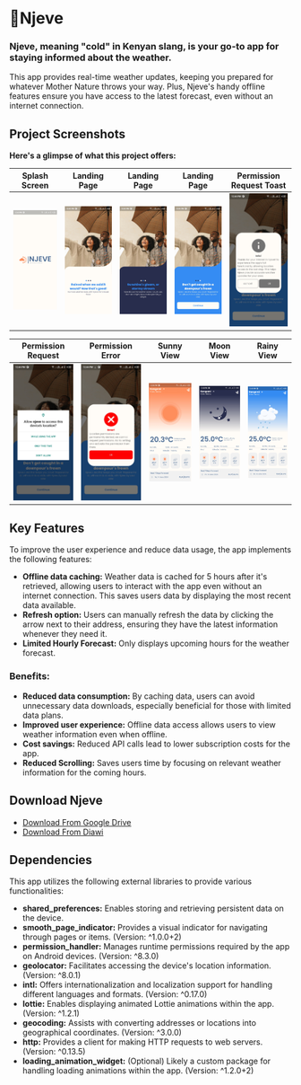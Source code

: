# 🔖Njeve

### Njeve, meaning "cold" in Kenyan slang, is your go-to app for staying informed about the weather.

This app provides real-time weather updates, keeping you prepared for whatever
Mother Nature throws your way. Plus, Njeve's handy offline features ensure you have access
to the latest forecast, even without an internet connection.

## Project Screenshots

**Here's a glimpse of what this project offers:**

| Splash Screen                                 | Landing Page                                 | Landing Page                                 | Landing Page                                 | Permission Request Toast                     |
|-----------------------------------------------|----------------------------------------------|----------------------------------------------|----------------------------------------------|----------------------------------------------|
| ![Screenshot 1](images/screenshot/splash.jpg) | ![Screenshot 2](images/screenshot/land1.jpg) | ![Screenshot 3](images/screenshot/land2.jpg) | ![Screenshot 4](images/screenshot/land3.jpg) | ![Screenshot 5](images/screenshot/toast.jpg) |

| Permission Request                                | Permission Error                               | Sunny View                                 | Moon View                                    | Rainy View                                   |
|---------------------------------------------------|------------------------------------------------|--------------------------------------------|----------------------------------------------|----------------------------------------------|
| ![Screenshot 6](images/screenshot/permission.jpg) | ![Screenshot 7](images/screenshot/decline.jpg) | ![Screenshot 8](images/screenshot/sun.jpg) | ![Screenshot 9](images/screenshot/night.jpg) | ![Screenshot 10](images/screenshot/rain.jpg) |



## Key Features

To improve the user experience and reduce data usage, the app implements the following features:

 - **Offline data caching:** Weather data is cached for 5 hours after it's retrieved, 
allowing users to interact with the app even without an internet connection. 
This saves users data by displaying the most recent data available.
 - **Refresh option:** Users can manually refresh the data by clicking the arrow next 
to their address, ensuring they have the latest information whenever they need it.
 - **Limited Hourly Forecast:** Only displays upcoming hours for the weather forecast.

### Benefits:

 - **Reduced data consumption:** By caching data, users can avoid unnecessary data downloads,
especially beneficial for those with limited data plans.
 - **Improved user experience:** Offline data access allows users to view weather information
even when offline.
 - **Cost savings:** Reduced API calls lead to lower subscription costs for the app.
 - **Reduced Scrolling:** Saves users time by focusing on relevant weather information for the coming hours.

## Download Njeve
 - [Download From Google Drive](https://drive.google.com/file/d/1v7HPINARBm1BpcrURCD9UdW9H6RvFtwe/view?usp=sharing)
 - [Download From Diawi](https://i.diawi.com/vqGzg3)

## Dependencies
This app utilizes the following external libraries to provide various functionalities:

 - **shared_preferences:** Enables storing and retrieving persistent data on the device.
 - **smooth_page_indicator:** Provides a visual indicator for navigating through pages or items. (Version: ^1.0.0+2)
 - **permission_handler:** Manages runtime permissions required by the app on Android devices. (Version: ^8.3.0)
 - **geolocator:** Facilitates accessing the device's location information. (Version: ^8.0.1)
 - **intl:** Offers internationalization and localization support for handling different languages and formats. (Version: ^0.17.0)
 - **lottie:** Enables displaying animated Lottie animations within the app. (Version: ^1.2.1)
 - **geocoding:** Assists with converting addresses or locations into geographical coordinates. (Version: ^3.0.0)
 - **http:** Provides a client for making HTTP requests to web servers. (Version: ^0.13.5)
 - **loading_animation_widget:** (Optional) Likely a custom package for handling loading animations within the app. (Version: ^1.2.0+2)
